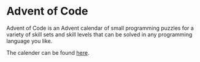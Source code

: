 # Advent of Code

Advent of Code is an Advent calendar of small programming puzzles for a variety
of skill sets and skill levels that can be solved in any programming language
you like.

The calender can be found [here](https://adventofcode.com/).

